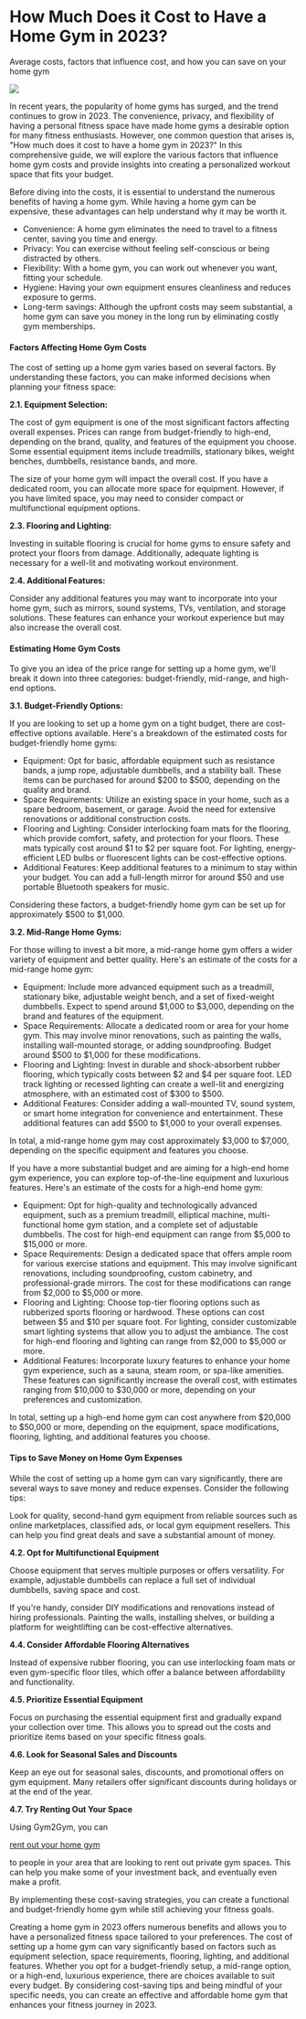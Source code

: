 # How Much Does it Cost to Have a Home Gym in 2023?

Average costs, factors that influence cost, and how you can save on your home gym

![](https://3134664324-files.gitbook.io/\~/files/v0/b/gitbook-x-prod.appspot.com/o/spaces%2FvvLv2WOJ6NR58qdXqSXM%2Fuploads%2FA15hsB7Vyurfac1YgmAE%2F0.jpeg?alt=media)

In recent years, the popularity of home gyms has surged, and the trend continues to grow in 2023. The convenience, privacy, and flexibility of having a personal fitness space have made home gyms a desirable option for many fitness enthusiasts. However, one common question that arises is, "How much does it cost to have a home gym in 2023?" In this comprehensive guide, we will explore the various factors that influence home gym costs and provide insights into creating a personalized workout space that fits your budget.

Before diving into the costs, it is essential to understand the numerous benefits of having a home gym. While having a home gym can be expensive, these advantages can help understand why it may be worth it.

* Convenience: A home gym eliminates the need to travel to a fitness center, saving you time and energy.
* Privacy: You can exercise without feeling self-conscious or being distracted by others.
* Flexibility: With a home gym, you can work out whenever you want, fitting your schedule.
* Hygiene: Having your own equipment ensures cleanliness and reduces exposure to germs.
* Long-term savings: Although the upfront costs may seem substantial, a home gym can save you money in the long run by eliminating costly gym memberships.

#### **Factors Affecting Home Gym Costs** <a href="#_s6echwm2rzid" id="_s6echwm2rzid"></a>

The cost of setting up a home gym varies based on several factors. By understanding these factors, you can make informed decisions when planning your fitness space:

**2.1. Equipment Selection:**

The cost of gym equipment is one of the most significant factors affecting overall expenses. Prices can range from budget-friendly to high-end, depending on the brand, quality, and features of the equipment you choose. Some essential equipment items include treadmills, stationary bikes, weight benches, dumbbells, resistance bands, and more.

The size of your home gym will impact the overall cost. If you have a dedicated room, you can allocate more space for equipment. However, if you have limited space, you may need to consider compact or multifunctional equipment options.

**2.3. Flooring and Lighting:**

Investing in suitable flooring is crucial for home gyms to ensure safety and protect your floors from damage. Additionally, adequate lighting is necessary for a well-lit and motivating workout environment.

**2.4. Additional Features:**

Consider any additional features you may want to incorporate into your home gym, such as mirrors, sound systems, TVs, ventilation, and storage solutions. These features can enhance your workout experience but may also increase the overall cost.

#### **Estimating Home Gym Costs** <a href="#_n7g22xf5ysrx" id="_n7g22xf5ysrx"></a>

To give you an idea of the price range for setting up a home gym, we'll break it down into three categories: budget-friendly, mid-range, and high-end options.

**3.1. Budget-Friendly Options:**

If you are looking to set up a home gym on a tight budget, there are cost-effective options available. Here's a breakdown of the estimated costs for budget-friendly home gyms:

* Equipment: Opt for basic, affordable equipment such as resistance bands, a jump rope, adjustable dumbbells, and a stability ball. These items can be purchased for around $200 to $500, depending on the quality and brand.
* Space Requirements: Utilize an existing space in your home, such as a spare bedroom, basement, or garage. Avoid the need for extensive renovations or additional construction costs.
* Flooring and Lighting: Consider interlocking foam mats for the flooring, which provide comfort, safety, and protection for your floors. These mats typically cost around $1 to $2 per square foot. For lighting, energy-efficient LED bulbs or fluorescent lights can be cost-effective options.
* Additional Features: Keep additional features to a minimum to stay within your budget. You can add a full-length mirror for around $50 and use portable Bluetooth speakers for music.

Considering these factors, a budget-friendly home gym can be set up for approximately $500 to $1,000.

**3.2. Mid-Range Home Gyms:**

For those willing to invest a bit more, a mid-range home gym offers a wider variety of equipment and better quality. Here's an estimate of the costs for a mid-range home gym:

* Equipment: Include more advanced equipment such as a treadmill, stationary bike, adjustable weight bench, and a set of fixed-weight dumbbells. Expect to spend around $1,000 to $3,000, depending on the brand and features of the equipment.
* Space Requirements: Allocate a dedicated room or area for your home gym. This may involve minor renovations, such as painting the walls, installing wall-mounted storage, or adding soundproofing. Budget around $500 to $1,000 for these modifications.
* Flooring and Lighting: Invest in durable and shock-absorbent rubber flooring, which typically costs between $2 and $4 per square foot. LED track lighting or recessed lighting can create a well-lit and energizing atmosphere, with an estimated cost of $300 to $500.
* Additional Features: Consider adding a wall-mounted TV, sound system, or smart home integration for convenience and entertainment. These additional features can add $500 to $1,000 to your overall expenses.

In total, a mid-range home gym may cost approximately $3,000 to $7,000, depending on the specific equipment and features you choose.

If you have a more substantial budget and are aiming for a high-end home gym experience, you can explore top-of-the-line equipment and luxurious features. Here's an estimate of the costs for a high-end home gym:

* Equipment: Opt for high-quality and technologically advanced equipment, such as a premium treadmill, elliptical machine, multi-functional home gym station, and a complete set of adjustable dumbbells. The cost for high-end equipment can range from $5,000 to $15,000 or more.
* Space Requirements: Design a dedicated space that offers ample room for various exercise stations and equipment. This may involve significant renovations, including soundproofing, custom cabinetry, and professional-grade mirrors. The cost for these modifications can range from $2,000 to $5,000 or more.
* Flooring and Lighting: Choose top-tier flooring options such as rubberized sports flooring or hardwood. These options can cost between $5 and $10 per square foot. For lighting, consider customizable smart lighting systems that allow you to adjust the ambiance. The cost for high-end flooring and lighting can range from $2,000 to $5,000 or more.
* Additional Features: Incorporate luxury features to enhance your home gym experience, such as a sauna, steam room, or spa-like amenities. These features can significantly increase the overall cost, with estimates ranging from $10,000 to $30,000 or more, depending on your preferences and customization.

In total, setting up a high-end home gym can cost anywhere from $20,000 to $50,000 or more, depending on the equipment, space modifications, flooring, lighting, and additional features you choose.

#### **Tips to Save Money on Home Gym Expenses** <a href="#_6u3u1vuj8oj7" id="_6u3u1vuj8oj7"></a>

While the cost of setting up a home gym can vary significantly, there are several ways to save money and reduce expenses. Consider the following tips:

Look for quality, second-hand gym equipment from reliable sources such as online marketplaces, classified ads, or local gym equipment resellers. This can help you find great deals and save a substantial amount of money.

**4.2. Opt for Multifunctional Equipment**

Choose equipment that serves multiple purposes or offers versatility. For example, adjustable dumbbells can replace a full set of individual dumbbells, saving space and cost.

If you're handy, consider DIY modifications and renovations instead of hiring professionals. Painting the walls, installing shelves, or building a platform for weightlifting can be cost-effective alternatives.

**4.4. Consider Affordable Flooring Alternatives**

Instead of expensive rubber flooring, you can use interlocking foam mats or even gym-specific floor tiles, which offer a balance between affordability and functionality.

**4.5. Prioritize Essential Equipment**

Focus on purchasing the essential equipment first and gradually expand your collection over time. This allows you to spread out the costs and prioritize items based on your specific fitness goals.

**4.6. Look for Seasonal Sales and Discounts**

Keep an eye out for seasonal sales, discounts, and promotional offers on gym equipment. Many retailers offer significant discounts during holidays or at the end of the year.

**4.7. Try Renting Out Your Space**

Using Gym2Gym, you can

[rent out your home gym](https://denver.gym2gym.com/profit-from-your-private-gym-how-to-monetize-a-fitness-space)

to people in your area that are looking to rent out private gym spaces. This can help you make some of your investment back, and eventually even make a profit.

By implementing these cost-saving strategies, you can create a functional and budget-friendly home gym while still achieving your fitness goals.

Creating a home gym in 2023 offers numerous benefits and allows you to have a personalized fitness space tailored to your preferences. The cost of setting up a home gym can vary significantly based on factors such as equipment selection, space requirements, flooring, lighting, and additional features. Whether you opt for a budget-friendly setup, a mid-range option, or a high-end, luxurious experience, there are choices available to suit every budget. By considering cost-saving tips and being mindful of your specific needs, you can create an effective and affordable home gym that enhances your fitness journey in 2023.
